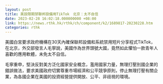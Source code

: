 ```yaml
---
layout: post
title: 美設限期禁聯邦設備用TikTok　北京：太不自信
date: 2023-02-28 16:02:18.000000000 +08:00
link: https://news.rthk.hk/rthk/ch/component/k2/1689817-20230228.htm
categories: rthk
---
```


美國白宮要求政府機構在30天內確保聯邦設備和系統禁用短片分享程式TikTok，在北京，外交部發言人毛寧說，美國作為世界頭號大國，竟然如此懼怕一款青年人喜歡的應用軟體，未免太不自信。

毛寧重申，堅決反對美方泛化國家安全概念，濫用國家力量，無理打壓別國企業的錯誤做法，要求美國政府切實尊重市場經濟和公平競爭原則，停止無理打壓有關企業，為各國企業在美國的投資經營提供開放、公平、非歧視的環境。
